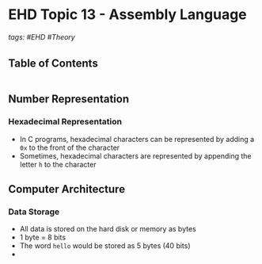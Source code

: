 # EHD Topic 13 - Assembly Language

###### tags: #EHD #Theory 

## Table of Contents
```toc
```

## Number Representation
### Hexadecimal Representation
- In C programs, hexadecimal characters can be represented by adding a `0x` to the front of the character
- Sometimes, hexadecimal characters are represented by appending the letter `h` to the character

## Computer Architecture
### Data Storage
- All data is stored on the hard disk or memory as bytes
- 1 byte = 8 bits
- The word `hello` would be stored as 5 bytes (40 bits)
- 